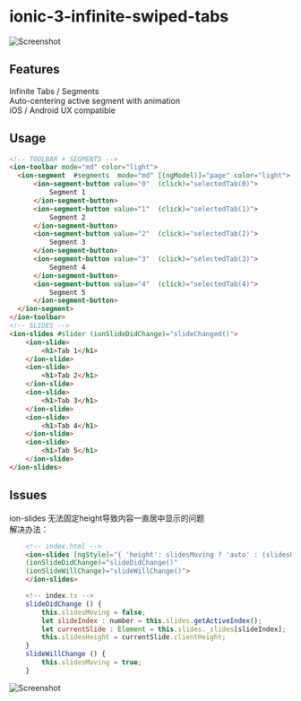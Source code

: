 # ionic-3-infinite-swiped-tabs

![Screenshot](https://raw.githubusercontent.com/julienkermarec/ionic-infinite-swiped-tabs/master/screenshots/header.png)


## Features
Infinite Tabs / Segments<br />
Auto-centering active segment with animation<br />
iOS / Android UX compatible<br />

## Usage
```html
<!-- TOOLBAR + SEGMENTS -->
<ion-toolbar mode="md" color="light">
  <ion-segment  #segments  mode="md" [(ngModel)]="page" color="light">
      <ion-segment-button value="0"  (click)="selectedTab(0)">
          Segment 1
      </ion-segment-button>
      <ion-segment-button value="1"  (click)="selectedTab(1)">
          Segment 2
      </ion-segment-button>
      <ion-segment-button value="2"  (click)="selectedTab(2)">
          Segment 3
      </ion-segment-button>
      <ion-segment-button value="3"  (click)="selectedTab(3)">
          Segment 4
      </ion-segment-button>
      <ion-segment-button value="4"  (click)="selectedTab(4)">
          Segment 5
      </ion-segment-button>
  </ion-segment>
</ion-toolbar>
<!-- SLIDES -->
<ion-slides #slider (ionSlideDidChange)="slideChanged()">
    <ion-slide>
        <h1>Tab 1</h1>
    </ion-slide>
    <ion-slide>
        <h1>Tab 2</h1>
    </ion-slide>
    <ion-slide>
        <h1>Tab 3</h1>
    </ion-slide>
    <ion-slide>
        <h1>Tab 4</h1>
    </ion-slide>
    <ion-slide>
        <h1>Tab 5</h1>
    </ion-slide>
</ion-slides>

```

## Issues
ion-slides 无法固定height导致内容一直居中显示的问题<br />
解决办法：<br />
```html
    <!-- index.html -->
    <ion-slides [ngStyle]="{ 'height': slidesMoving ? 'auto' : (slidesHeight + 'px') }"
    (ionSlideDidChange)="slideDidChange()"
    (ionSlideWillChange)="slideWillChange()">
    </ion-slides>
```
```JavaScript
    <!-- index.ts -->
    slideDidChange () {
        this.slidesMoving = false;
        let slideIndex : number = this.slides.getActiveIndex();
        let currentSlide : Element = this.slides._slides[slideIndex];
        this.slidesHeight = currentSlide.clientHeight;
    }
    slideWillChange () {
        this.slidesMoving = true;
    }
```

![Screenshot](http://yuntu88.oss-cn-beijing.aliyuncs.com/fromlocal/Screenshot_20181219-163219_MyApp.jpg)